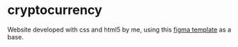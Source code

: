 # cryptocurrency

Website developed with css and html5 by me, using this [figma template](https://www.figma.com/file/u9HRSMemuCF12EVNp2Dnj7/Cryptocurrency-Landing-Page-(Community)?node-id=0%3A1) as a base.
